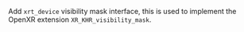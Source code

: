 Add `xrt_device` visibility mask interface, this is used to implement
the OpenXR extension `XR_KHR_visibility_mask`.
